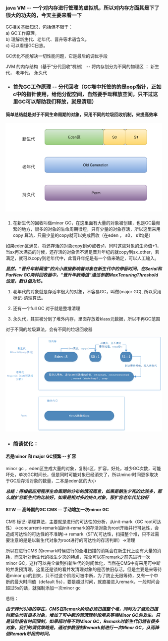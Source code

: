 ### java VM -- 一个对内存进行管理的虚拟机，所以对内存方面其是下了很大的功夫的，今天主要来看一下

GC相关基础知识，包括但不限于：  
a\) GC工作原理。  
b\) 理解新生代、老年代、晋升等术语含义。  
c\) 可以看懂GC日志。

GC优化不能解决一切性能问题，它是最后的调优手段

JVM 的内存结构（基于“分代回收”机制） -- 将内存划分为不同的物理区 ： 新生代， 老年代， 永久代

* ### **首先GC工作原理 -- 分代回收（GC堆中托管的的是oop指针，正如c中的指针使用，给他分配空间，自然要手动释放空间，只不过这里GC可以帮助我们释放，就是清理）**

#### 简单总结就是对于不同生命周期的对象，采用不同的垃圾回收机制，来提高效率

![](/assets/JVMpart.png)

##### 

1. 在新生代的回收叫做minor GC，在这里面有大量的对象被创建，也是GC最频繁的地方，很多的对象的生命周期很短，只有少量的对象存活，所以这里采用copy 算法，只需少量的copy就可以完成回收（在eden ， s0， s1均是）

如果eden区满员，将还存活的对象copy到s0或者s1，同时这些对象的生命值+1，当sx再次满员的时候，还存活的对象但不满足晋升年纪的就copy到sx\_other，若满足，就可以copy到老年代中，此晋升年纪是有一个值来确定，可以人工输入。

_**显然，“晋升年龄阈值”的大小直接影响着对象在新生代中的停留时间，在Serial和ParNew GC两种回收器中，“晋升年龄阈值”通过参数MaxTenuringThreshold设定，默认值为15。**_

1. 老年代的对象就是存活率很大的对象，不容易GC，叫做\(major GC\), 所以采用标记-清理算法。

2. 还有一个full GC 对于就是整堆清理

3. 永久代，其实被分到了堆外内存，里面存放着klass元数据，所以不再GC范围

对于不同的垃圾算法，会有不同的垃圾回收器

![](/assets/myGC.png)

* ### 简谈优化：

#### 若是minor 和 major GC频繁 -- 扩容

minor gc ，eden区生成大量的对象，复制s区，扩容，好处，减少GC次数，可能坏处，单次GC时间长，但是同时可能对象已经消失了，所以minor时间更多取决于GC后存活对象的数量，二本是eden区的大小

_**总结：得根据应用程序生命周期的分布的情况而言，如果是朝生夕死的比较多，那么就扩容新生代的比较好，如果是相对多的持久对象，那扩容老年代比较好**_

#### STW -- 高峰期的GC  CMS -- 手动增加一次minor GC

CMS 标记-清理算法，主要就是进行的可达性的分析，从init-mark（GC root可达性）-&gt;concurrent-remark\(由init-remark的存活对象为root开始并行可达性，会造成可达性的可达性的不准确\)-&gt; remark（STW,可达性，扫描整个堆，只不过需要注意的是是以新生代对象为root进行的可达性的存活判断）-&gt;清理

所以在进行CMS 的remark时候进行的全堆扫描的消耗会在新生代上面有大量的消耗，而又针对新生代的找生夕灭的特点，完全可以在remark之前先进行一次minor GC，这样可以完全做到扫新生代的时间优化，当然在CMS中有采用可中断的并发预清理，这里还是锁的看并发清理对象的是否依旧存活，但是主要是来等待着minor gc的到来，只不过这个阶段可被中断，为了防止无限等待，又有一个中断的最大时间值（default 5s），要是超过时间，就直接进入remark，一般时间会超过5s的话，就强制添加一次minor gc

总结：

_**由于跨代引用的存在，CMS在Remark阶段必须扫描整个堆，同时为了避免扫描时新生代有很多对象，增加了可中断的预清理阶段用来等待Minor GC的发生。只是该阶段有时间限制，如果超时等不到Minor GC，Remark时新生代仍然有很多对象，我们的调优策略是，通过参数强制Remark前进行一次Minor GC，从而降低Remark阶段的时间。**_



